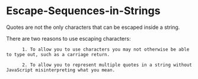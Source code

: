 # Escape-Sequences-in-Strings

Quotes are not the only characters that can be escaped inside a string. 

 There are two reasons to use escaping characters:

          1. To allow you to use characters you may not otherwise be able to type out, such as a carriage return.
          
          2. To allow you to represent multiple quotes in a string without JavaScript misinterpreting what you mean.

